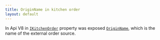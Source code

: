 ```yaml
---
title: OriginName in kitchen order
layout: default
---
```


In Api V8 in [`IKitchenOrder`](https://syrve.github.io/front.api.sdk/v8/html/Properties_T_Resto_Front_Api_Data_Kitchen_IKitchenOrder.htm) property was exposed [`OriginName`](https://syrve.github.io/front.api.sdk/v8/html/P_Resto_Front_Api_Data_Kitchen_IKitchenOrder_OriginName.htm), which is the name of the external order source.